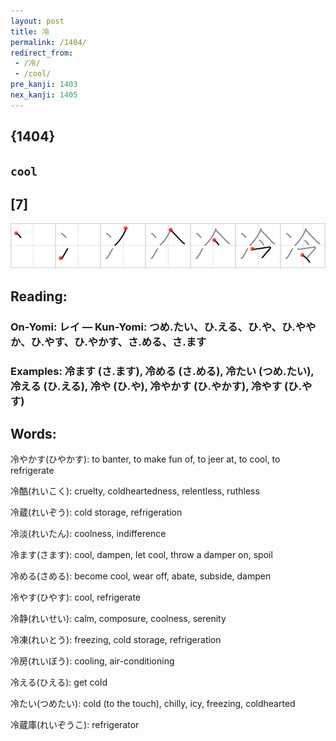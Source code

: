 ```yaml
---
layout: post
title: 冷
permalink: /1404/
redirect_from:
 - /冷/
 - /cool/
pre_kanji: 1403
nex_kanji: 1405
---
```


## {1404}

## `cool`

## [7]

<div class="stroke"><img src="../images/E586B7.png" /></div>

## Reading:

### On-Yomi: レイ &mdash; Kun-Yomi: つめ.たい、ひ.える、ひ.や、ひ.ややか、ひ.やす、ひ.やかす、さ.める、さ.ます

### Examples: 冷ます (さ.ます), 冷める (さ.める), 冷たい (つめ.たい), 冷える (ひ.える), 冷や (ひ.や), 冷やかす (ひ.やかす), 冷やす (ひ.やす)

## Words:

冷やかす(ひやかす): to banter, to make fun of, to jeer at, to cool, to refrigerate

冷酷(れいこく): cruelty, coldheartedness, relentless, ruthless

冷蔵(れいぞう): cold storage, refrigeration

冷淡(れいたん): coolness, indifference

冷ます(さます): cool, dampen, let cool, throw a damper on, spoil

冷める(さめる): become cool, wear off, abate, subside, dampen

冷やす(ひやす): cool, refrigerate

冷静(れいせい): calm, composure, coolness, serenity

冷凍(れいとう): freezing, cold storage, refrigeration

冷房(れいぼう): cooling, air-conditioning

冷える(ひえる): get cold

冷たい(つめたい): cold (to the touch), chilly, icy, freezing, coldhearted

冷蔵庫(れいぞうこ): refrigerator
